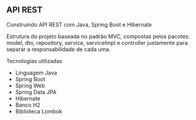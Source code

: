 ## API REST 

Construindo API REST com Java, Spring Boot e Hibernate

Estrutura do projeto baseada no padrão MVC, compostas pelos pacotes: model, dto, repository, service, serviceImpl e controller
justamente para separar a responsabilidade de cada uma.

Tecnologias utilizadas

* Linguagem Java
* Spring Boot
* Spring Web
* Spring Data JPA
* Hibernate
* Banco H2
* Biblioteca Lombok

